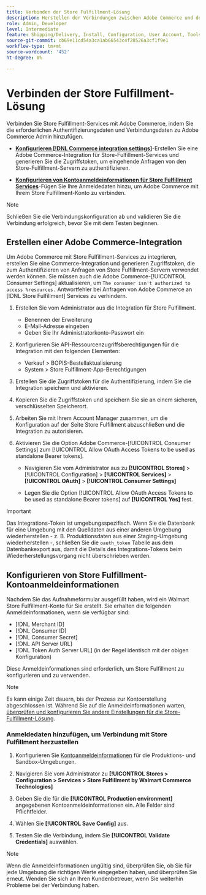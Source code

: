 ```yaml
---
title: Verbinden der Store Fulfillment-Lösung
description: Herstellen der Verbindungen zwischen Adobe Commerce und der Store Fulfillment-Lösung Erstellen und autorisieren Sie eine Adobe Commerce-Integration und fügen Sie die Anmeldedaten für das Store-Fulfillment-Konto zur Adobe Commerce-Dienstkonfiguration hinzu.
role: Admin, Developer
level: Intermediate
feature: Shipping/Delivery, Install, Configuration, User Account, Tools and External Services
source-git-commit: cb69e11cd54a3ca1ab66543c4f28526a3cf1f9e1
workflow-type: tm+mt
source-wordcount: '452'
ht-degree: 0%

---
```


# Verbinden der Store Fulfillment-Lösung

Verbinden Sie Store Fulfillment-Services mit Adobe Commerce, indem Sie die erforderlichen Authentifizierungsdaten und Verbindungsdaten zu Adobe Commerce Admin hinzufügen.

- **[Konfigurieren [!DNL Commerce integration settings]](#create-an-adobe-commerce-integration)**-Erstellen Sie eine Adobe Commerce-Integration für Store-Fulfillment-Services und generieren Sie die Zugriffstoken, um eingehende Anfragen von den Store-Fulfillment-Servern zu authentifizieren.

- **[Konfigurieren von Kontoanmeldeinformationen für Store Fulfillment Services](#configure-store-fulfillment-account-credentials)**-Fügen Sie Ihre Anmeldedaten hinzu, um Adobe Commerce mit Ihrem Store Fulfillment-Konto zu verbinden.

>[!NOTE]
>
>Schließen Sie die Verbindungskonfiguration ab und validieren Sie die Verbindung erfolgreich, bevor Sie mit dem Testen beginnen.

## Erstellen einer Adobe Commerce-Integration

Um Adobe Commerce mit Store Fulfillment-Services zu integrieren, erstellen Sie eine Commerce-Integration und generieren Zugriffstoken, die zum Authentifizieren von Anfragen von Store Fulfillment-Servern verwendet werden können. Sie müssen auch die Adobe Commerce-[!UICONTROL Consumer Settings] aktualisieren, um `The consumer isn't authorized to access %resources.` Antwortfehler bei Anfragen von Adobe Commerce an [!DNL Store Fulfillment] Services zu verhindern.

1. Erstellen Sie vom Administrator aus die Integration für Store Fulfillment.

   - Benennen der Erweiterung
   - E-Mail-Adresse eingeben
   - Geben Sie Ihr Administratorkonto-Passwort ein

1. Konfigurieren Sie API-Ressourcenzugriffsberechtigungen für die Integration mit den folgenden Elementen:

   - Verkauf > BOPIS-Bestellaktualisierung
   - System > Store Fulfillment-App-Berechtigungen

1. Erstellen Sie die Zugriffstoken für die Authentifizierung, indem Sie die Integration speichern und aktivieren.

1. Kopieren Sie die Zugriffstoken und speichern Sie sie an einem sicheren, verschlüsselten Speicherort.

1. Arbeiten Sie mit Ihrem Account Manager zusammen, um die Konfiguration auf der Seite Store Fulfillment abzuschließen und die Integration zu autorisieren.

1. Aktivieren Sie die Option Adobe Commerce-[!UICONTROL Consumer Settings] zum [!UICONTROL Allow OAuth Access Tokens to be used as standalone Bearer tokens].

   - Navigieren Sie vom Administrator aus zu **[!UICONTROL Stores]** > [!UICONTROL Configuration] > **[!UICONTROL Services]** > **[!UICONTROL OAuth]** > **[!UICONTROL Consumer Settings]**

   - Legen Sie die Option [!UICONTROL Allow OAuth Access Tokens to be used as standalone Bearer tokens] auf **[!UICONTROL Yes]** fest.

>[!IMPORTANT]
>
> Das Integrations-Token ist umgebungsspezifisch. Wenn Sie die Datenbank für eine Umgebung mit den Quelldaten aus einer anderen Umgebung wiederherstellen - z. B. Produktionsdaten aus einer Staging-Umgebung wiederherstellen -, schließen Sie die `oauth_token` Tabelle aus dem Datenbankexport aus, damit die Details des Integrations-Tokens beim Wiederherstellungsvorgang nicht überschrieben werden.


## Konfigurieren von Store Fulfillment-Kontoanmeldeinformationen

Nachdem Sie das Aufnahmeformular ausgefüllt haben, wird ein Walmart Store Fulfillment-Konto für Sie erstellt. Sie erhalten die folgenden Anmeldeinformationen, wenn sie verfügbar sind:

- [!DNL Merchant ID]
- [!DNL Consumer ID]
- [!DNL Consumer Secret]
- [!DNL API Server URL]
- [!DNL Token Auth Server URL] (in der Regel identisch mit der obigen Konfiguration)

Diese Anmeldeinformationen sind erforderlich, um Store Fulfillment zu konfigurieren und zu verwenden.

>[!NOTE]
>
>Es kann einige Zeit dauern, bis der Prozess zur Kontoerstellung abgeschlossen ist. Während Sie auf die Anmeldeinformationen warten, [überprüfen und konfigurieren Sie andere Einstellungen für die Store-Fulfillment-Lösung](service-config-settings-overview.md).

### Anmeldedaten hinzufügen, um Verbindung mit Store Fulfillment herzustellen

1. Konfigurieren Sie [Kontoanmeldeinformationen](enable-general.md) für die Produktions- und Sandbox-Umgebungen.

1. Navigieren Sie vom Administrator zu **[!UICONTROL Stores > Configuration > Services > Store Fulfillment by Walmart Commerce Technologies]**

1. Geben Sie die für die **[!UICONTROL Production environment]** angegebenen Kontoanmeldeinformationen ein. Alle Felder sind Pflichtfelder.

1. Wählen Sie **[!UICONTROL Save Config]** aus.

1. Testen Sie die Verbindung, indem Sie **[!UICONTROL Validate Credentials]** auswählen.

>[!NOTE]
>
>Wenn die Anmeldeinformationen ungültig sind, überprüfen Sie, ob Sie für jede Umgebung die richtigen Werte eingegeben haben, und überprüfen Sie erneut. Wenden Sie sich an Ihren Kundenbetreuer, wenn Sie weiterhin Probleme bei der Verbindung haben.
